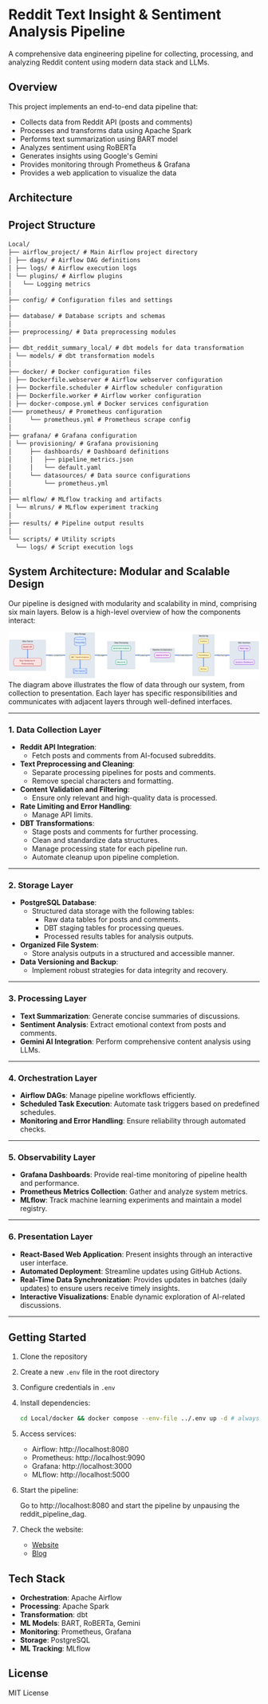 # Reddit Text Insight & Sentiment Analysis Pipeline

A comprehensive data engineering pipeline for collecting, processing, and analyzing Reddit content using modern data stack and LLMs.

## Overview

This project implements an end-to-end data pipeline that:
- Collects data from Reddit API (posts and comments)
- Processes and transforms data using Apache Spark
- Performs text summarization using BART model
- Analyzes sentiment using RoBERTa
- Generates insights using Google's Gemini
- Provides monitoring through Prometheus & Grafana
- Provides a web application to visualize the data

## Architecture


## Project Structure
```plaintext
Local/
├── airflow_project/ # Main Airflow project directory
│ ├── dags/ # Airflow DAG definitions
│ ├── logs/ # Airflow execution logs
│ └── plugins/ # Airflow plugins
│   └── Logging metrics
│
├── config/ # Configuration files and settings
│
├── database/ # Database scripts and schemas
│
├── preprocessing/ # Data preprocessing modules
│
├── dbt_reddit_summary_local/ # dbt models for data transformation
│ └── models/ # dbt transformation models
│
├── docker/ # Docker configuration files
│ ├── Dockerfile.webserver # Airflow webserver configuration
│ ├── Dockerfile.scheduler # Airflow scheduler configuration
│ ├── Dockerfile.worker # Airflow worker configuration
│ ├── docker-compose.yml # Docker services configuration
│─── prometheus/ # Prometheus configuration
│     └── prometheus.yml # Prometheus scrape config
│
├── grafana/ # Grafana configuration
│ └── provisioning/ # Grafana provisioning
│     ├── dashboards/ # Dashboard definitions
│     │   ├── pipeline_metrics.json
│     │   └── default.yaml
│     └── datasources/ # Data source configurations
│         └── prometheus.yml
│
├── mlflow/ # MLflow tracking and artifacts
│ └── mlruns/ # MLflow experiment tracking
│
├── results/ # Pipeline output results
│
└── scripts/ # Utility scripts
  └── logs/ # Script execution logs
```

## System Architecture: Modular and Scalable Design

Our pipeline is designed with modularity and scalability in mind, comprising six main layers. Below is a high-level overview of how the components interact:

![Pipeline Architecture Diagram](Local/config/assets/reddit_ai_pulse_on_prem_pipeline.png)
The diagram above illustrates the flow of data through our system, from collection to presentation. Each layer has specific responsibilities and communicates with adjacent layers through well-defined interfaces.

---

### 1. Data Collection Layer
- **Reddit API Integration**:
    - Fetch posts and comments from AI-focused subreddits.
- **Text Preprocessing and Cleaning**:
    - Separate processing pipelines for posts and comments.
    - Remove special characters and formatting.
- **Content Validation and Filtering**: 
    - Ensure only relevant and high-quality data is processed.
- **Rate Limiting and Error Handling**: 
    - Manage API limits.
- **DBT Transformations**:
    - Stage posts and comments for further processing.
    - Clean and standardize data structures.
    - Manage processing state for each pipeline run.
    - Automate cleanup upon pipeline completion.

---

### 2. Storage Layer
- **PostgreSQL Database**: 
    - Structured data storage with the following tables:
        - Raw data tables for posts and comments.
        - DBT staging tables for processing queues.
        - Processed results tables for analysis outputs.
- **Organized File System**:
    - Store analysis outputs in a structured and accessible manner.
- **Data Versioning and Backup**:
    - Implement robust strategies for data integrity and recovery.

---

### 3. Processing Layer
- **Text Summarization**: Generate concise summaries of discussions.
- **Sentiment Analysis**: Extract emotional context from posts and comments.
- **Gemini AI Integration**: Perform comprehensive content analysis using LLMs.

---

### 4. Orchestration Layer
- **Airflow DAGs**: Manage pipeline workflows efficiently.
- **Scheduled Task Execution**: Automate task triggers based on predefined schedules.
- **Monitoring and Error Handling**: Ensure reliability through automated checks.

---

### 5. Observability Layer
- **Grafana Dashboards**: Provide real-time monitoring of pipeline health and performance.
- **Prometheus Metrics Collection**: Gather and analyze system metrics.
- **MLflow**: Track machine learning experiments and maintain a model registry.

---

### 6. Presentation Layer
- **React-Based Web Application**: Present insights through an interactive user interface.
- **Automated Deployment**: Streamline updates using GitHub Actions.
- **Real-Time Data Synchronization**: Provides updates in batches (daily updates) to ensure users receive timely insights.
- **Interactive Visualizations**: Enable dynamic exploration of AI-related discussions.

---

## Getting Started

1. Clone the repository
2. Create a new `.env` file in the root directory
3. Configure credentials in `.env`
4. Install dependencies:
   ```bash
   cd Local/docker && docker compose --env-file ../.env up -d # always include the env file
   ```
5. Access services:
   - Airflow: http://localhost:8080
   - Prometheus: http://localhost:9090
   - Grafana: http://localhost:3000
   - MLflow: http://localhost:5000

6. Start the pipeline:

    Go to http://localhost:8080 and start the pipeline by unpausing the reddit_pipeline_dag.

7. Check the website:
    - [Website](https://reddit-ai-pulse.vercel.app/)
    - [Blog](https://sulmank.github.io/Blog/writing/2025/01/08/Reddit%20AI%20Pulse%20%28ON-PREM%29/)

## Tech Stack

- **Orchestration**: Apache Airflow
- **Processing**: Apache Spark
- **Transformation**: dbt
- **ML Models**: BART, RoBERTa, Gemini
- **Monitoring**: Prometheus, Grafana
- **Storage**: PostgreSQL
- **ML Tracking**: MLflow

## License

MIT License







